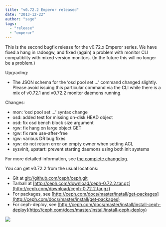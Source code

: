 ```yaml
---
title: "v0.72.2 Emperor released"
date: "2013-12-22"
author: "sage"
tags: 
  - "release"
  - "emperor"
---
```


This is the second bugfix release for the v0.72.x Emperor series. We have fixed a hang in radosgw, and fixed (again) a problem with monitor CLI compatiblity with mixed version monitors. (In the future this will no longer be a problem.)

Upgrading:

- The JSON schema for the ‘osd pool set …’ command changed slightly. Please avoid issuing this particular command via the CLI while there is a mix of v0.72.1 and v0.72.2 monitor daemons running.

Changes:

- mon: ‘osd pool set …’ syntax change
- osd: added test for missing on-disk HEAD object
- osd: fix osd bench block size argument
- rgw: fix hang on large object GET
- rgw: fix rare use-after-free
- rgw: various DR bug fixes
- rgw: do not return error on empty owner when setting ACL
- sysvinit, upstart: prevent starting daemons using both init systems

For more detailed information, see [the complete changelog](http://ceph.com/docs/master/_downloads/v0.72.2.txt).

You can get v0.72.2 from the usual locations:

- Git at [git://github.com/ceph/ceph.git](http://github.com/ceph/ceph)
- Tarball at [http://ceph.com/download/ceph-0.72.2.tar.gz](http://ceph.com/download/ceph-0.72.2.tar.gz)
- For packages, see [http://ceph.com/docs/master/install/get-packages](http://ceph.com/docs/master/install/get-packages)
- For ceph-deploy, see [http://ceph.com/docs/master/install/install-ceph-deploy](http://ceph.com/docs/master/install/install-ceph-deploy)

![](http://track.hubspot.com/__ptq.gif?a=268973&k=14&bu=http://ceph.com&r=http://ceph.com/releases/v0-72-2-emperor-released/&bvt=rss&p=wordpress)
